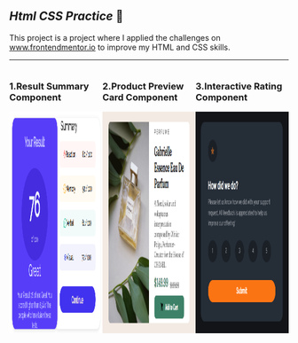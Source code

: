  ## ***Html CSS Practice*** :triangular_flag_on_post:

This project is a project where I applied the challenges on www.frontendmentor.io to improve my HTML and CSS skills.

---

<div class="container" style="display:flex;">
    <div class="left" style="flex: 50%;">
            <h3> 1.Result Summary Component</h3>
            <img src="/component-images/1.png" alt="" style="width:400px;height:400px">
    </div>
    <div class="right" style="flex: 50%;">
            <h3> 2.Product Preview Card Component</h3>
            <img src="/component-images/2.png" alt="" style="width:400px;height:400px">
    </div>
    <div class="left" style="flex: 50%;">
            <h3> 3.Interactive Rating Component</h3>
            <img src="/component-images/3.png" alt="" style="width:400px;height:400px">
    </div>
</div>
